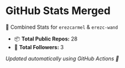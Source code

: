
# GitHub Stats Merged

👤 Combined Stats for `erezcarmel` & `erezc-wand`

- 📦 **Total Public Repos:** 28
- 👥 **Total Followers:** 3

_Updated automatically using GitHub Actions 🚀_
